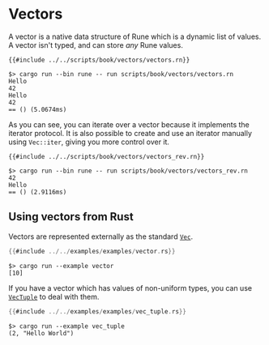 # Vectors

A vector is a native data structure of Rune which is a dynamic list of values. A
vector isn't typed, and can store *any* Rune values.

```rune
{{#include ../../scripts/book/vectors/vectors.rn}}
```

```text
$> cargo run --bin rune -- run scripts/book/vectors/vectors.rn
Hello
42
Hello
42
== () (5.0674ms)
```

As you can see, you can iterate over a vector because it implements the iterator
protocol. It is also possible to create and use an iterator manually using
`Vec::iter`, giving you more control over it.

```rune
{{#include ../../scripts/book/vectors/vectors_rev.rn}}
```

```text
$> cargo run --bin rune -- run scripts/book/vectors/vectors_rev.rn
42
Hello
== () (2.9116ms)
```

## Using vectors from Rust

Vectors are represented externally as the standard [`Vec`].

```rust
{{#include ../../examples/examples/vector.rs}}
```

```text
$> cargo run --example vector
[10]
```

If you have a vector which has values of non-uniform types, you can use 
[`VecTuple`] to deal with them.

```rust
{{#include ../../examples/examples/vec_tuple.rs}}
```

```text
$> cargo run --example vec_tuple
(2, "Hello World")
```

[`Vec`]: https://doc.rust-lang.org/std/vec/struct.Vec.html
[`VecTuple`]: https://docs.rs/runestick/0/runestick/struct.VecTuple.html
